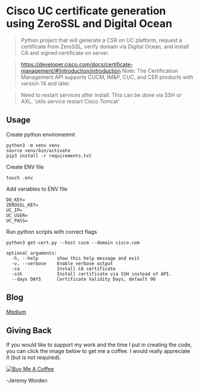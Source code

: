 # Cisco UC certificate generation using ZeroSSL and Digital Ocean

> Python project that will generate a CSR on UC platform, request a certificate from ZeroSSL, verify domain via Digital Ocean, and install CA and signed certificate on server.

> https://developer.cisco.com/docs/certificate-management/#!introduction/introduction
> Note: The Certification Management API supports CUCM, IM&P, CUC, and CER products with version 14 and later.

> Need to restart services after install. This can be done via SSH or AXL. 'utils service restart Cisco Tomcat'

## Usage

Create python enviromemnt

```
python3 -m venv venv
source venv/bin/activate
pip3 install -r requirements.txt

```
Create ENV file

```
touch .env
```
Add variables to ENV file

```
DO_KEY=
ZEROSSL_KEY=
UC_IP=
UC_USER=
UC_PASS=
```
Run python scripts with correct flags
```
python3 get-cert.py --host cucm --domain cisco.com

optional arguments:
  -h, --help       show this help message and exit
  -v, --verbose    Enable verbose output
  -ca              Install CA certificate
  -ssh             Install certificate via SSH instead of API.
  --days DAYS      Certificate Validity Days, default 90
```

## Blog

[Medium](https://medium.com/automate-builders)

## Giving Back

If you would like to support my work and the time I put in creating the code, you can click the image below to get me a coffee. I would really appreciate it (but is not required).

[![Buy Me A Coffee](https://www.buymeacoffee.com/assets/img/custom_images/black_img.png)](https://www.buymeacoffee.com/automatebldrs)

-Jeremy Worden
